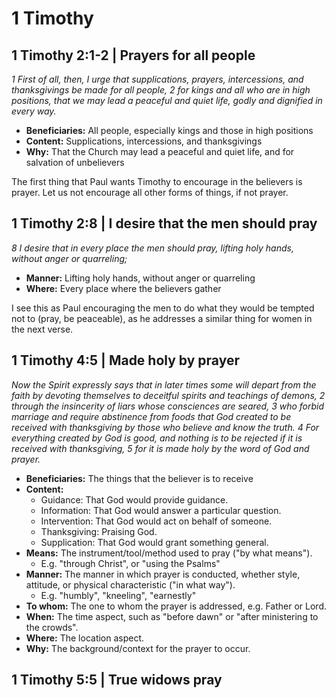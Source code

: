 # 1 Timothy

## 1 Timothy 2:1-2 | Prayers for all people

_1 First of all, then, I urge that supplications, prayers, intercessions, and thanksgivings be made for all people,_
_2 for kings and all who are in high positions,_
_that we may lead a peaceful and quiet life,_
_godly and dignified in every way._

- **Beneficiaries:** All people, especially kings and those in high positions
- **Content:** Supplications, intercessions, and thanksgivings
- **Why:** That the Church may lead a peaceful and quiet life, and for salvation of unbelievers

The first thing that Paul wants Timothy to encourage in the believers is prayer.
Let us not encourage all other forms of things, if not prayer.

## 1 Timothy 2:8 | I desire that the men should pray

_8 I desire that in every place the men should pray, lifting holy hands, without anger or quarreling;_

- **Manner:** Lifting holy hands, without anger or quarreling
- **Where:** Every place where the believers gather

I see this as Paul encouraging the men to do what they would be tempted not to (pray, be peaceable), as he addresses a similar thing for women in the next verse.

## 1 Timothy 4:5 | Made holy by prayer

_Now the Spirit expressly says that in later times some will depart from the faith_
_by devoting themselves to deceitful spirits and teachings of demons,_
_2 through the insincerity of liars whose consciences are seared,_
_3 who forbid marriage and require abstinence from foods_
_that God created to be received with thanksgiving by those who believe and know the truth._
_4 For everything created by God is good, and nothing is to be rejected if it is received with thanksgiving,_
_5 for it is made holy by the word of God and prayer._

- **Beneficiaries:** The things that the believer is to receive
- **Content:**
  - Guidance: That God would provide guidance.
  - Information: That God would answer a particular question.
  - Intervention: That God would act on behalf of someone.
  - Thanksgiving: Praising God.
  - Supplication: That God would grant something general.
- **Means:** The instrument/tool/method used to pray ("by what means").
  - E.g. "through Christ", or "using the Psalms"
- **Manner:** The manner in which prayer is conducted, whether style, attitude, or physical characteristic ("in what way").
  - E.g. "humbly", "kneeling", "earnestly"
- **To whom:** The one to whom the prayer is addressed, e.g. Father or Lord.
- **When:** The time aspect, such as "before dawn" or "after ministering to the crowds".
- **Where:** The location aspect.
- **Why:** The background/context for the prayer to occur.

## 1 Timothy 5:5 | True widows pray



